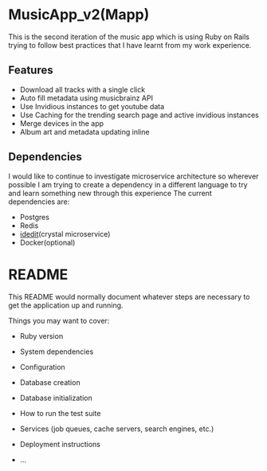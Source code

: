 # MusicApp_v2(Mapp)

This is the second iteration of the music app which is using Ruby on Rails trying to follow best practices that I have learnt from my work experience.

## Features
- Download all tracks with a single click
- Auto fill metadata using musicbrainz API
- Use Invidious instances to get youtube data
- Use Caching for the trending search page and active invidious instances
- Merge devices in the app
- Album art and metadata updating inline

## Dependencies

I would like to continue to investigate microservice architecture so wherever possible I am trying to create a dependency in a different language to try and learn something new through this experience
The current dependencies are:
- Postgres
- Redis
- [idedit](https://github.com/h4ppyr0gu3/idedit/)(crystal microservice)
- Docker(optional)

# README

This README would normally document whatever steps are necessary to get the
application up and running.

Things you may want to cover:

* Ruby version

* System dependencies

* Configuration

* Database creation

* Database initialization

* How to run the test suite

* Services (job queues, cache servers, search engines, etc.)

* Deployment instructions

* ...

